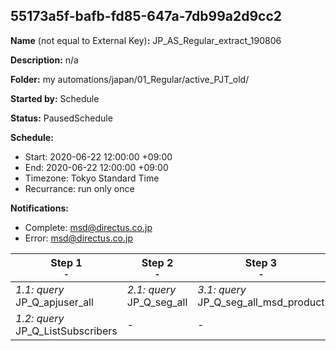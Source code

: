 ## 55173a5f-bafb-fd85-647a-7db99a2d9cc2

**Name** (not equal to External Key)**:** JP_AS_Regular_extract_190806

**Description:** n/a

**Folder:** my automations/japan/01_Regular/active_PJT_old/

**Started by:** Schedule

**Status:** PausedSchedule

**Schedule:**

* Start: 2020-06-22 12:00:00 +09:00
* End: 2020-06-22 12:00:00 +09:00
* Timezone: Tokyo Standard Time
* Recurrance: run only once

**Notifications:**

* Complete: msd@directus.co.jp
* Error: msd@directus.co.jp

| Step 1<br>_<small>-</small>_ | Step 2<br>_<small>-</small>_ | Step 3<br>_<small>-</small>_ | Step 4<br>_<small>-</small>_ | Step 5<br>_<small>-</small>_ | Step 6<br>_<small>-</small>_ | Step 7<br>_<small>-</small>_ | Step 8<br>_<small>-</small>_ | Step 9<br>_<small>-</small>_ |
| --- | --- | --- | --- | --- | --- | --- | --- | --- |
| _1.1: query_<br>JP_Q_apjuser_all | _2.1: query_<br>JP_Q_seg_all | _3.1: query_<br>JP_Q_seg_all_msd_product | _4.1: query_<br>JP_Q_msd_product_targets | _5.1: query_<br>JP_Q_msd_product_target_validation | _6.1: query_<br>JP_Q_seg_all_msd_product_excluded | _7.1: query_<br>JP_Q_seg_all_list | _8.1: query_<br>JP_Q_seg_pharmacist3 | _9.1: query_<br>JP_Q_seg_doctor3 |
| _1.2: query_<br>JP_Q_ListSubscribers | - | - | - | - | - | - | - | - |
